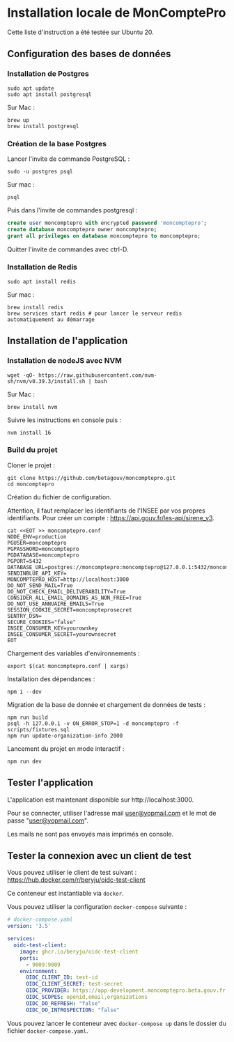 # Installation locale de MonComptePro

Cette liste d'instruction a été testée sur Ubuntu 20.

## Configuration des bases de données

### Installation de Postgres

```shell
sudo apt update
sudo apt install postgresql
```

Sur Mac :

```
brew up
brew install postgresql
```

### Création de la base Postgres

Lancer l'invite de commande PostgreSQL :
```shell
sudo -u postgres psql
```

Sur mac : 

```shell
psql
```

Puis dans l'invite de commandes postgresql : 

```sql
create user moncomptepro with encrypted password 'moncomptepro';
create database moncomptepro owner moncomptepro;
grant all privileges on database moncomptepro to moncomptepro;
```

Quitter l'invite de commandes avec ctrl-D.

### Installation de Redis

```shell
sudo apt install redis
```

Sur mac : 

```
brew install redis
brew services start redis # pour lancer le serveur redis automatiquement au démarrage
```

## Installation de l'application

### Installation de nodeJS avec NVM

```shell
wget -qO- https://raw.githubusercontent.com/nvm-sh/nvm/v0.39.3/install.sh | bash
```

Sur Mac :

```
brew install nvm
```

Suivre les instructions en console puis :

```shell
nvm install 16
```

### Build du projet

Cloner le projet :

```shell
git clone https://github.com/betagouv/moncomptepro.git
cd moncomptepro
```

Création du fichier de configuration.

Attention, il faut remplacer les identifiants de l'INSEE par vos propres identifiants. Pour créer un compte : https://api.gouv.fr/les-api/sirene_v3.

```shell
cat <<EOT >> moncomptepro.conf
NODE_ENV=production
PGUSER=moncomptepro
PGPASSWORD=moncomptepro
PGDATABASE=moncomptepro
PGPORT=5432
DATABASE_URL=postgres://moncomptepro:moncomptepro@127.0.0.1:5432/moncomptepro
SENDINBLUE_API_KEY=
MONCOMPTEPRO_HOST=http://localhost:3000
DO_NOT_SEND_MAIL=True
DO_NOT_CHECK_EMAIL_DELIVERABILITY=True
CONSIDER_ALL_EMAIL_DOMAINS_AS_NON_FREE=True
DO_NOT_USE_ANNUAIRE_EMAILS=True
SESSION_COOKIE_SECRET=moncompteprosecret
SENTRY_DSN=
SECURE_COOKIES="false"
INSEE_CONSUMER_KEY=yourownkey
INSEE_CONSUMER_SECRET=yourownsecret
EOT
```

Chargement des variables d'environnements :

```shell
export $(cat moncomptepro.conf | xargs)
```

Installation des dépendances :
```shell
npm i --dev
```

Migration de la base de donnée et chargement de données de tests :

```shell
npm run build
psql -h 127.0.0.1 -v ON_ERROR_STOP=1 -d moncomptepro -f scripts/fixtures.sql
npm run update-organization-info 2000
```

Lancement du projet en mode interactif :

```shell
npm run dev
```

## Tester l'application

L'application est maintenant disponible sur http://localhost:3000.

Pour se connecter, utiliser l'adresse mail user@yopmail.com et le mot de passe "user@yopmail.com".

Les mails ne sont pas envoyés mais imprimés en console.

## Tester la connexion avec un client de test

Vous pouvez utiliser le client de test suivant : https://hub.docker.com/r/beryju/oidc-test-client

Ce conteneur est instantiable via `docker`.

Vous pouvez utiliser la configuration `docker-compose` suivante :

```yaml
# docker-compose.yaml
version: '3.5'

services:
  oidc-test-client:
    image: ghcr.io/beryju/oidc-test-client
    ports:
      - 9009:9009
    environment:
      OIDC_CLIENT_ID: test-id
      OIDC_CLIENT_SECRET: test-secret
      OIDC_PROVIDER: https://app-development.moncomptepro.beta.gouv.fr
      OIDC_SCOPES: openid,email,organizations
      OIDC_DO_REFRESH: "false"
      OIDC_DO_INTROSPECTION: "false"
```

Vous pouvez lancer le conteneur avec `docker-compose up` dans le dossier du fichier `docker-compose.yaml`.
